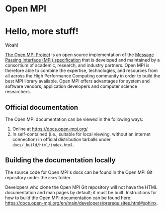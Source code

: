 # Open MPI


# Hello, more stuff!
Woah!

[The Open MPI Project](https://www.open-mpi.org/) is an open source
implementation of the [Message Passing Interface (MPI)
specification](https://www.mpi-forum.org/docs/) that is developed and
maintained by a consortium of academic, research, and industry
partners.  Open MPI is therefore able to combine the expertise,
technologies, and resources from all across the High Performance
Computing community in order to build the best MPI library available.
Open MPI offers advantages for system and software vendors,
application developers and computer science researchers.

## Official documentation

The Open MPI documentation can be viewed in the following ways:

1. Online at https://docs.open-mpi.org/
1. In self-contained (i.e., suitable for local viewing, without an
   internet connection) in official distribution tarballs under
   `docs/_build/html/index.html`.

## Building the documentation locally

The source code for Open MPI's docs can be found in the Open MPI Git
repository under the `docs` folder.

Developers who clone the Open MPI Git repository will not have the
HTML documentation and man pages by default; it must be built.
Instructions for how to build the Open MPI documentation can be found
here:
https://docs.open-mpi.org/en/main/developers/prerequisites.html#sphinx.
